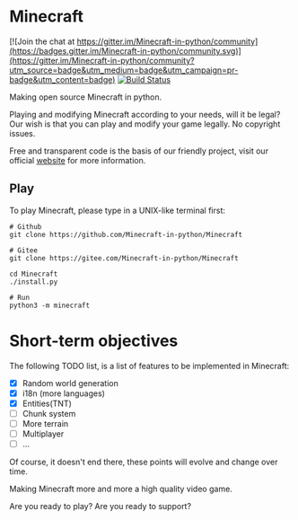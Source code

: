 # Minecraft
[![Join the chat at https://gitter.im/Minecraft-in-python/community](https://badges.gitter.im/Minecraft-in-python/community.svg)](https://gitter.im/Minecraft-in-python/community?utm_source=badge&utm_medium=badge&utm_campaign=pr-badge&utm_content=badge)
[![Build Status](https://travis-ci.com/Minecraft-in-python/Minecraft.svg?branch=master)](https://travis-ci.com/Minecraft-in-python/Minecraft)

Making open source Minecraft in python.

Playing and modifying Minecraft according to your needs, will it be legal?
Our wish is that you can play and modify your game legally. No copyright issues.

Free and transparent code is the basis of our friendly project, visit our official [website](https://minecraft-in-python.github.io) for more information.


## Play
To play Minecraft, please type in a UNIX-like terminal first:
```shell
# Github
git clone https://github.com/Minecraft-in-python/Minecraft

# Gitee
git clone https://gitee.com/Minecraft-in-python/Minecraft

cd Minecraft
./install.py

# Run
python3 -m minecraft
```

# Short-term objectives
The following TODO list, is a list of features to be implemented in Minecraft:

- [x] Random world generation
- [x] i18n (more languages)
- [x] Entities(TNT)
- [ ] Chunk system
- [ ] More terrain
- [ ] Multiplayer
- [ ] ...

Of course, it doesn't end there, these points will evolve and change over time.

Making Minecraft more and more a high quality video game.

Are you ready to play? Are you ready to support?
